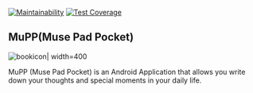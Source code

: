 [![Maintainability](https://api.codeclimate.com/v1/badges/a99a88d28ad37a79dbf6/maintainability)](https://codeclimate.com/github/codeclimate/codeclimate/maintainability) [![Test Coverage](https://api.codeclimate.com/v1/badges/a99a88d28ad37a79dbf6/test_coverage)](https://codeclimate.com/github/codeclimate/codeclimate/test_coverage)

## MuPP(Muse Pad Pocket)

![bookicon](https://user-images.githubusercontent.com/24252450/41943854-d8e080d2-79ad-11e8-8220-457bbf477676.png)| width=400

MuPP (Muse Pad Pocket) is an Android Application that allows you write down your thoughts and special moments in your daily life.

